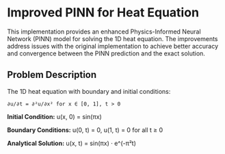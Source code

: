 # Improved PINN for Heat Equation

This implementation provides an enhanced Physics-Informed Neural Network (PINN) model for solving the 1D heat equation. The improvements address issues with the original implementation to achieve better accuracy and convergence between the PINN prediction and the exact solution.

## Problem Description

The 1D heat equation with boundary and initial conditions:

```
∂u/∂t = ∂²u/∂x² for x ∈ [0, 1], t > 0
```

**Initial Condition:** u(x, 0) = sin(πx)

**Boundary Conditions:** u(0, t) = 0, u(1, t) = 0 for all t ≥ 0

**Analytical Solution:** u(x, t) = sin(πx) · e^(-π²t)

